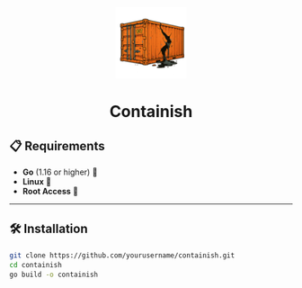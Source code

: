 <div align="center">

<picture>
  <source media="(prefers-color-scheme: light)" srcset="/img_1.png">
  <img alt="containish logo" src="/img_1.png" width="25%" height="25%">
</picture>

<h1>Containish</h1>
</div>

## 📋 Requirements

- **Go** (1.16 or higher) 🏁
- **Linux** 🐧
- **Root Access** 🔑

---

## 🛠️ Installation

```bash
git clone https://github.com/yourusername/containish.git
cd containish
go build -o containish
